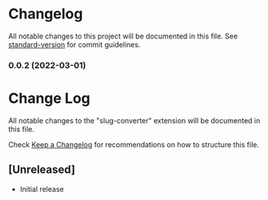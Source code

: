 # Changelog

All notable changes to this project will be documented in this file. See [standard-version](https://github.com/conventional-changelog/standard-version) for commit guidelines.

### 0.0.2 (2022-03-01)

# Change Log

All notable changes to the "slug-converter" extension will be documented in this file.

Check [Keep a Changelog](http://keepachangelog.com/) for recommendations on how to structure this file.

## [Unreleased]

- Initial release